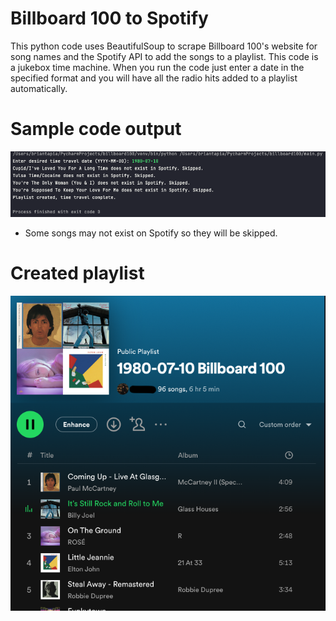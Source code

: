 # Billboard 100 to Spotify

This python code uses BeautifulSoup to scrape Billboard 100's website for song names and the Spotify API to add the songs to a playlist. This code is a jukebox time machine. When you run the code just enter a date in the specified format and you will have all the radio hits added to a playlist automatically.


# Sample code output
![Code Output](https://github.com/JBBrian/Spotify-Time-Machine/blob/e4b2eafeb24ff9fb694aaab13467d5430cac18c9/code-output1.png)

- Some songs may not exist on Spotify so they will be skipped.


# Created playlist 
![Created Playlist](https://github.com/JBBrian/Spotify-Time-Machine/blob/e4b2eafeb24ff9fb694aaab13467d5430cac18c9/playlist1.png)
